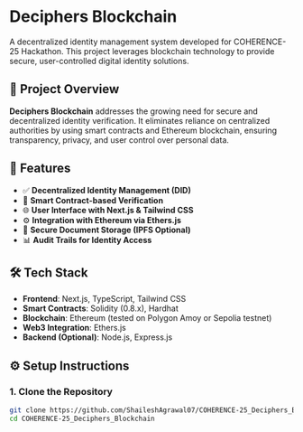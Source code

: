 # Deciphers Blockchain

A decentralized identity management system developed for COHERENCE-25 Hackathon. This project leverages blockchain technology to provide secure, user-controlled digital identity solutions.

## 🚀 Project Overview

**Deciphers Blockchain** addresses the growing need for secure and decentralized identity verification. It eliminates reliance on centralized authorities by using smart contracts and Ethereum blockchain, ensuring transparency, privacy, and user control over personal data.

## 🧩 Features

- ✅ **Decentralized Identity Management (DID)**
- 🔐 **Smart Contract-based Verification**
- 🌐 **User Interface with Next.js & Tailwind CSS**
- ⚙️ **Integration with Ethereum via Ethers.js**
- 📄 **Secure Document Storage (IPFS Optional)**
- 📊 **Audit Trails for Identity Access**

## 🛠 Tech Stack

- **Frontend**: Next.js, TypeScript, Tailwind CSS
- **Smart Contracts**: Solidity (0.8.x), Hardhat
- **Blockchain**: Ethereum (tested on Polygon Amoy or Sepolia testnet)
- **Web3 Integration**: Ethers.js
- **Backend (Optional)**: Node.js, Express.js


## ⚙️ Setup Instructions

### 1. Clone the Repository

```bash
git clone https://github.com/ShaileshAgrawal07/COHERENCE-25_Deciphers_Blockchain.git
cd COHERENCE-25_Deciphers_Blockchain
